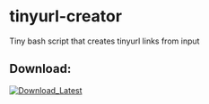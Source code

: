 # tinyurl-creator
Tiny bash script that creates tinyurl links from input

## Download:

<p> 
  <a href="https://github.com/ConzZah/tinyurl-creator/archive/refs/heads/main.zip">
    <img alt="Download_Latest" src="https://img.shields.io/badge/download-latest-0688CB.svg">
  </a>
</p>
